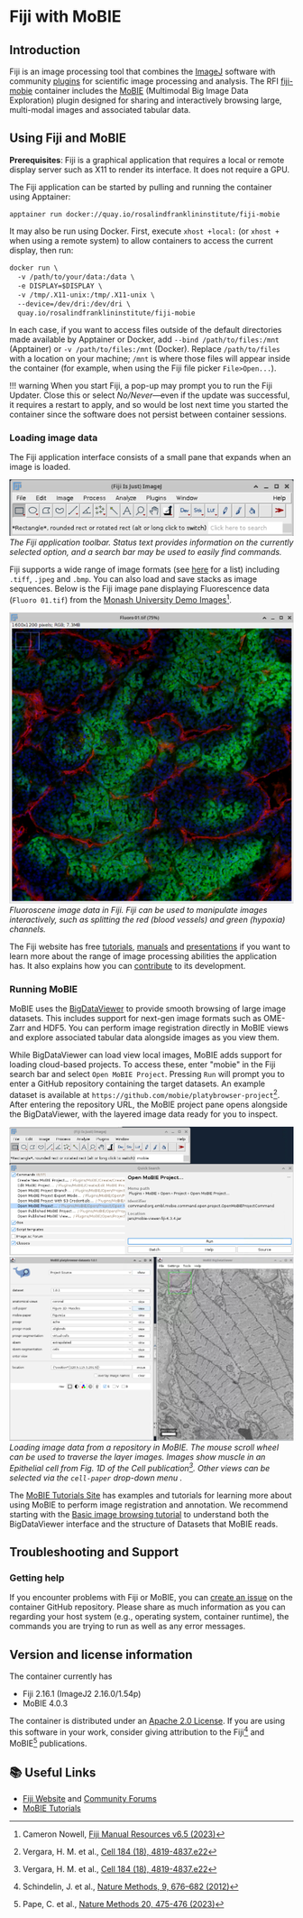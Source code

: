 # Fiji with MoBIE
## Introduction
Fiji is an image processing tool that combines the [ImageJ](https://imagej.net/)
software with community  [plugins](https://imagej.net/list-of-extensions) for scientific image processing and analysis.
The RFI [fiji-mobie](https://quay.io/repository/rosalindfranklininstitute/fiji-mobie) container
includes the [MoBIE](https://mobie.github.io/) (Multimodal Big Image Data Exploration) plugin
designed for sharing and interactively browsing large, multi-modal images and
associated tabular data.

## Using Fiji and MoBIE
**Prerequisites**:
 Fiji is a graphical application that requires a local or remote display server
such as X11 to render its interface. It does not require a GPU.


The Fiji application can be started by pulling and running the container using 
Apptainer:
```
apptainer run docker://quay.io/rosalindfranklininstitute/fiji-mobie
```
It may also be run using Docker. First, execute `xhost +local:` (or `xhost +`
when using a remote system) to allow containers to access the 
current display, then run:
```
docker run \
  -v /path/to/your/data:/data \
  -e DISPLAY=$DISPLAY \
  -v /tmp/.X11-unix:/tmp/.X11-unix \
  --device=/dev/dri:/dev/dri \
  quay.io/rosalindfranklininstitute/fiji-mobie
```
<!--The first time you run either command there will be a brief wait whilst the
container downloads.-->
In each case, if you want to access files outside of the default directories
made available by Apptainer or Docker, add `--bind /path/to/files:/mnt` (Apptainer) or
`-v /path/to/files:/mnt` (Docker). Replace `/path/to/files` with
a location on your machine;
 `/mnt` is where those files will appear inside the container (for example,
when using the Fiji file picker `File>Open...`).

!!! warning
    When you start Fiji, a pop-up may prompt you to run the
    Fiji Updater. Close this or select *No/Never*&mdash;even if the
    update was successful, it requires a restart to apply, and so
    would be lost next time you started the container since the software does not
    persist between container sessions. 

### Loading image data

The Fiji application interface consists of a small pane that expands
when an image is loaded.

![The Fiji GUI](images/fiji-default-window.png "The Fiji GUI")
*The Fiji application toolbar. Status text provides information
on the currently selected option, and a search bar may be used to
easily find commands.*

Fiji supports a wide range of image formats (see [here](https://imagejdocu.list.lu/doku.php?id=faq:general:which_file_formats_are_supported_by_imagej)
for a list) including `.tiff`, `.jpeg` and `.bmp`. You can also load and
 save stacks as image sequences. Below is the Fiji image pane displaying 
 Fluorescence data (`Fluoro 01.tif`)
from the [Monash University Demo Images](https://bridges.monash.edu/articles/dataset/Fiji_Manual_Resources_v6_5_/21902043?file=38851446)[^1].

![The Fiji Image Pane](images/fiji-fluoro01.png "The Fiji Image Pane")  
*Fluoroscene image data in Fiji. Fiji can be used to manipulate images
interactively, such as splitting the red (blood vessels) and green
(hypoxia) channels.*


The Fiji website has free [tutorials](https://imagej.net/tutorials/), [manuals](https://imagej.net/learn/user-guides)
and [presentations](https://imagej.net/events/presentations) if you want to
learn more about the range of image processing abilities the application has.
It also explains how you can [contribute](https://imagej.net/contribute/) to its
development.

### Running MoBIE
MoBIE uses the [BigDataViewer](https://imagej.net/plugins/bdv/) to provide
smooth browsing of large image datasets. This includes support for next-gen
image formats such as OME-Zarr and HDF5. You can perform image registration
directly in MoBIE views and explore associated tabular data alongside images
as you view them.

While BigDataViewer can  load view local images, MoBIE adds support for loading
cloud-based projects. To access these, enter "mobie" in the Fiji search bar and
select `Open MoBIE Project`. Pressing `Run` will prompt you to  enter a GitHub
repository containing the target datasets. An example dataset is available at
`https://github.com/mobie/platybrowser-project`[^2]. After entering the
repository URL, the MoBIE project pane opens alongside the BigDataViewer, with
the layered image data ready for you to inspect.  

![MoBIE Open Project Command](images/fiji-mobie-open.png "MoBIE Open Project Command") 
![MoBIE Example Dataset](images/fiji-mobie-data-view.png "MoBIE Example Dataset")
*Loading image data from a repository in MoBIE. 
The mouse scroll wheel can be used to traverse the layer images.
Images show muscle in an Epithelial cell from Fig. 1D of the Cell
publication[^2]. Other views can be selected via the `cell-paper` drop-down menu
.*

The [MoBIE Tutorials Site](https://mobie.github.io/) has  examples and
tutorials for learning more about using MoBIE to perform image registration and
annotation. We recommend starting with the [Basic image browsing tutorial](https://mobie.github.io/tutorials/exploring_images.html)
to understand both the BigDataViewer interface and the structure of Datasets
that MoBIE reads.

## Troubleshooting and Support
### Getting help
If you encounter problems with Fiji or MoBIE, you can
[create an issue](https://github.com/rosalindfranklininstitute/fiji-mobie/issues/new)
on the container GitHub repository. Please share as much information 
as you can regarding your host system (e.g., operating system, container runtime),
the commands you are trying to run as well as any error messages.

## Version and license information
The container currently has

- Fiji 2.16.1 (ImageJ2 2.16.0/1.54p)
- MoBIE 4.0.3

The container is distributed under an [Apache 2.0 License](https://github.com/rosalindfranklininstitute/fiji-mobie?tab=Apache-2.0-1-ov-file).
If you are using this software in your work, consider giving attribution to
the Fiji[^3] and MoBIE[^4] publications.

[^1]: Cameron Nowell, [Fiji Manual Resources v6.5 (2023)](https://bridges.monash.edu/articles/dataset/Fiji_Manual_Resources_v6_5_/21902043?file=38851446)
[^2]: Vergara, H. M. et al., [Cell 184 (18), 4819-4837.e22](https://doi.org/10.1016/j.cell.2021.07.017)
[^3]: Schindelin, J. et al., [Nature Methods, 9, 676–682 (2012)](https://www.nature.com/articles/nmeth.2019)
[^4]: Pape, C. et al., [Nature Methods 20, 475-476 (2023)](https://www.nature.com/articles/s41592-023-01776-4)

## 📚 Useful Links

- [Fiji Website](https://fiji.sc/) and [Community Forums](https://forum.image.sc/tag/fiji)
- [MoBIE Tutorials](https://mobie.github.io/)
